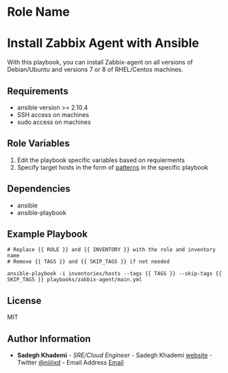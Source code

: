 Role Name
=========
# Install Zabbix Agent with Ansible 
With this playbook, you can install Zabbix-agent on all versions of Debian/Ubuntu and versions 7 or 8 of RHEL/Centos machines.

Requirements
------------

- ansible version >= 2.10.4
- SSH access on machines
- sudo access on machines

Role Variables
--------------

1. Edit the playbook specific variables based on requierments
2. Specify target hosts in the form of [patterns](https://docs.ansible.com/ansible/latest/user_guide/intro_patterns.html) in the specific playbook

Dependencies
------------

- ansible
- ansible-playbook

Example Playbook
----------------

    # Replace {{ ROLE }} and {{ INVENTORY }} with the role and inventory name
    # Remove {{ TAGS }} and {{ SKIP_TAGS }} if not needed
```
ansible-playbook -i inventories/hosts --tags {{ TAGS }} --skip-tags {{ SKIP_TAGS }} playbooks/zabbix-agent/main.yml
```

License
-------

MIT

Author Information
------------------

* **Sadegh Khademi** - *SRE/Cloud Engineer* - Sadegh Khademi [website](https://sadeghkhademi.com) - Twitter [@niiiixd](https://twitter.com/niiiixd) - Email Address [Email](mailto:khademi.sadegh@gmail.com?subject=[GitHub]%20ansible%20zabbix%20agent)
